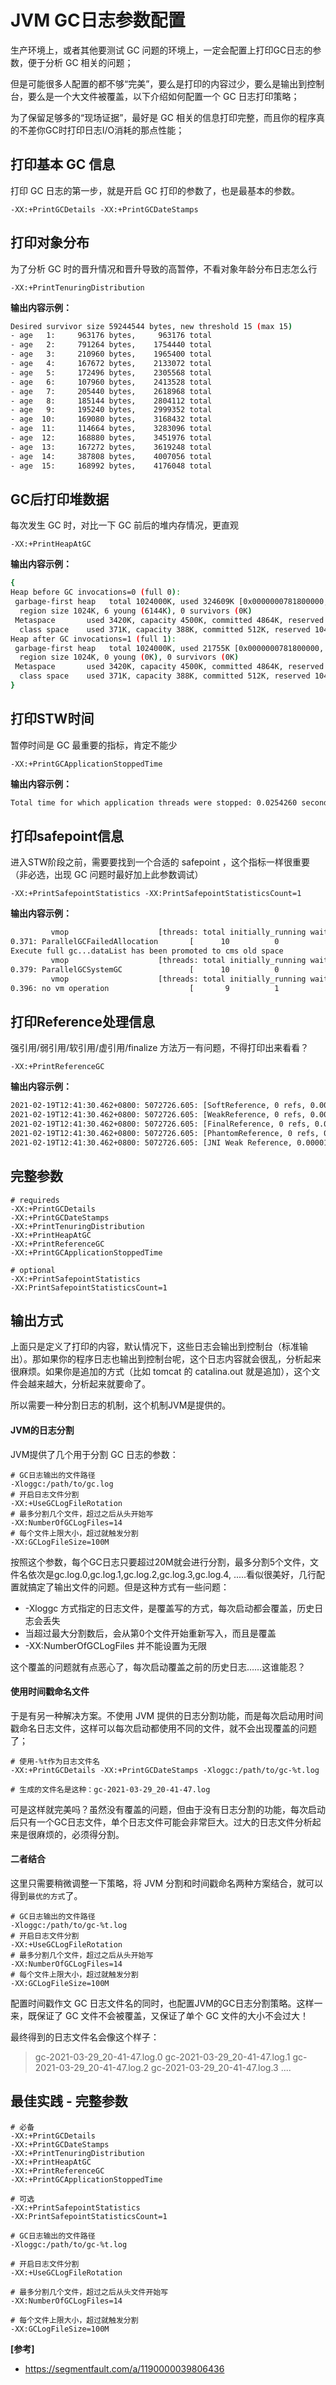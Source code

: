 # JVM GC日志参数配置

生产环境上，或者其他要测试 GC 问题的环境上，一定会配置上打印GC日志的参数，便于分析 GC 相关的问题；

但是可能很多人配置的都不够“完美”，要么是打印的内容过少，要么是输出到控制台，要么是一个大文件被覆盖，以下介绍如何配置一个 GC 日志打印策略；

为了保留足够多的“现场证据”，最好是 GC 相关的信息打印完整，而且你的程序真的不差你GC时打印日志I/O消耗的那点性能；



## 打印基本 GC 信息

打印 GC 日志的第一步，就是开启 GC 打印的参数了，也是最基本的参数。

```properties
-XX:+PrintGCDetails -XX:+PrintGCDateStamps
```



## 打印对象分布

为了分析 GC 时的晋升情况和晋升导致的高暂停，不看对象年龄分布日志怎么行

```properties
-XX:+PrintTenuringDistribution
```

**输出内容示例：**

```bash
Desired survivor size 59244544 bytes, new threshold 15 (max 15)
- age   1:     963176 bytes,     963176 total
- age   2:     791264 bytes,    1754440 total
- age   3:     210960 bytes,    1965400 total
- age   4:     167672 bytes,    2133072 total
- age   5:     172496 bytes,    2305568 total
- age   6:     107960 bytes,    2413528 total
- age   7:     205440 bytes,    2618968 total
- age   8:     185144 bytes,    2804112 total
- age   9:     195240 bytes,    2999352 total
- age  10:     169080 bytes,    3168432 total
- age  11:     114664 bytes,    3283096 total
- age  12:     168880 bytes,    3451976 total
- age  13:     167272 bytes,    3619248 total
- age  14:     387808 bytes,    4007056 total
- age  15:     168992 bytes,    4176048 total
```



## GC后打印堆数据

每次发生 GC 时，对比一下 GC 前后的堆内存情况，更直观

```properties
-XX:+PrintHeapAtGC
```

**输出内容示例：**

```bash
{
Heap before GC invocations=0 (full 0):
 garbage-first heap   total 1024000K, used 324609K [0x0000000781800000, 0x0000000781901f40, 0x00000007c0000000)
  region size 1024K, 6 young (6144K), 0 survivors (0K)
 Metaspace       used 3420K, capacity 4500K, committed 4864K, reserved 1056768K
  class space    used 371K, capacity 388K, committed 512K, reserved 1048576K
Heap after GC invocations=1 (full 1):
 garbage-first heap   total 1024000K, used 21755K [0x0000000781800000, 0x0000000781901f40, 0x00000007c0000000)
  region size 1024K, 0 young (0K), 0 survivors (0K)
 Metaspace       used 3420K, capacity 4500K, committed 4864K, reserved 1056768K
  class space    used 371K, capacity 388K, committed 512K, reserved 1048576K
}
```



## 打印STW时间

暂停时间是 GC 最重要的指标，肯定不能少

```properties
-XX:+PrintGCApplicationStoppedTime
```

**输出内容示例：**

```bash
Total time for which application threads were stopped: 0.0254260 seconds, Stopping threads took: 0.0000218 seconds
```



## 打印safepoint信息

进入STW阶段之前，需要要找到一个合适的 safepoint ，这个指标一样很重要（非必选，出现 GC 问题时最好加上此参数调试）

```properties
-XX:+PrintSafepointStatistics -XX:PrintSafepointStatisticsCount=1
```

**输出内容示例：**

```bash
         vmop                    [threads: total initially_running wait_to_block]    [time: spin block sync cleanup vmop] page_trap_count
0.371: ParallelGCFailedAllocation       [      10          0              0    ]      [     0     0     0     0     7    ]  0   
Execute full gc...dataList has been promoted to cms old space
         vmop                    [threads: total initially_running wait_to_block]    [time: spin block sync cleanup vmop] page_trap_count
0.379: ParallelGCSystemGC               [      10          0              0    ]      [     0     0     0     0    16    ]  0   
         vmop                    [threads: total initially_running wait_to_block]    [time: spin block sync cleanup vmop] page_trap_count
0.396: no vm operation                  [       9          1              1    ]      [     0     0     0     0   341    ]  0   
```



## 打印Reference处理信息

强引用/弱引用/软引用/虚引用/finalize 方法万一有问题，不得打印出来看看？

```properties
-XX:+PrintReferenceGC
```

**输出内容示例：**

```bash
2021-02-19T12:41:30.462+0800: 5072726.605: [SoftReference, 0 refs, 0.0000521 secs]
2021-02-19T12:41:30.462+0800: 5072726.605: [WeakReference, 0 refs, 0.0000069 secs]
2021-02-19T12:41:30.462+0800: 5072726.605: [FinalReference, 0 refs, 0.0000056 secs]
2021-02-19T12:41:30.462+0800: 5072726.605: [PhantomReference, 0 refs, 0 refs, 0.0000059 secs]
2021-02-19T12:41:30.462+0800: 5072726.605: [JNI Weak Reference, 0.0000131 secs], 0.4635293 secs]
```



## 完整参数

```properties
# requireds
-XX:+PrintGCDetails 
-XX:+PrintGCDateStamps 
-XX:+PrintTenuringDistribution 
-XX:+PrintHeapAtGC 
-XX:+PrintReferenceGC 
-XX:+PrintGCApplicationStoppedTime

# optional
-XX:+PrintSafepointStatistics 
-XX:PrintSafepointStatisticsCount=1
```



## 输出方式
上面只是定义了打印的内容，默认情况下，这些日志会输出到控制台（标准输出）。那如果你的程序日志也输出到控制台呢，这个日志内容就会很乱，分析起来很麻烦。如果你是追加的方式（比如 tomcat 的 catalina.out 就是追加），这个文件会越来越大，分析起来就要命了。

所以需要一种分割日志的机制，这个机制JVM是提供的。

#### JVM的日志分割

JVM提供了几个用于分割 GC 日志的参数：

```properties
# GC日志输出的文件路径
-Xloggc:/path/to/gc.log
# 开启日志文件分割
-XX:+UseGCLogFileRotation 
# 最多分割几个文件，超过之后从头开始写
-XX:NumberOfGCLogFiles=14
# 每个文件上限大小，超过就触发分割
-XX:GCLogFileSize=100M
```


按照这个参数，每个GC日志只要超过20M就会进行分割，最多分割5个文件，文件名依次是gc.log.0,gc.log.1,gc.log.2,gc.log.3,gc.log.4, .....看似很美好，几行配置就搞定了输出文件的问题。但是这种方式有一些问题：

* -Xloggc 方式指定的日志文件，是覆盖写的方式，每次启动都会覆盖，历史日志会丢失
* 当超过最大分割数后，会从第0个文件开始重新写入，而且是覆盖
* -XX:NumberOfGCLogFiles 并不能设置为无限

这个覆盖的问题就有点恶心了，每次启动覆盖之前的历史日志……这谁能忍？



#### 使用时间戳命名文件

于是有另一种解决方案。不使用 JVM 提供的日志分割功能，而是每次启动用时间戳命名日志文件，这样可以每次启动都使用不同的文件，就不会出现覆盖的问题了；

```properties
# 使用-%t作为日志文件名
-XX:+PrintGCDetails -XX:+PrintGCDateStamps -Xloggc:/path/to/gc-%t.log

# 生成的文件名是这种：gc-2021-03-29_20-41-47.log
```

可是这样就完美吗？虽然没有覆盖的问题，但由于没有日志分割的功能，每次启动后只有一个GC日志文件，单个日志文件可能会非常巨大。过大的日志文件分析起来是很麻烦的，必须得分割。



#### 二者结合
这里只需要稍微调整一下策略，将 JVM 分割和时间戳命名两种方案结合，就可以得到`最优的方式`了。

```properties
# GC日志输出的文件路径
-Xloggc:/path/to/gc-%t.log
# 开启日志文件分割
-XX:+UseGCLogFileRotation 
# 最多分割几个文件，超过之后从头开始写
-XX:NumberOfGCLogFiles=14
# 每个文件上限大小，超过就触发分割
-XX:GCLogFileSize=100M
```



配置时间戳作文 GC 日志文件名的同时，也配置JVM的GC日志分割策略。这样一来，既保证了 GC 文件不会被覆盖，又保证了单个 GC 文件的大小不会过大！

最终得到的日志文件名会像这个样子：

> gc-2021-03-29_20-41-47.log.0
> gc-2021-03-29_20-41-47.log.1
> gc-2021-03-29_20-41-47.log.2
> gc-2021-03-29_20-41-47.log.3
> ....



## 最佳实践 - 完整参数

```properties
# 必备
-XX:+PrintGCDetails 
-XX:+PrintGCDateStamps 
-XX:+PrintTenuringDistribution 
-XX:+PrintHeapAtGC 
-XX:+PrintReferenceGC 
-XX:+PrintGCApplicationStoppedTime

# 可选
-XX:+PrintSafepointStatistics 
-XX:PrintSafepointStatisticsCount=1

# GC日志输出的文件路径
-Xloggc:/path/to/gc-%t.log

# 开启日志文件分割
-XX:+UseGCLogFileRotation 

# 最多分割几个文件，超过之后从头文件开始写
-XX:NumberOfGCLogFiles=14

# 每个文件上限大小，超过就触发分割
-XX:GCLogFileSize=100M
```



**[参考]**

* https://segmentfault.com/a/1190000039806436